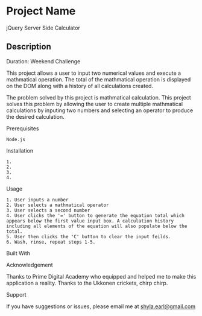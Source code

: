 # Project Name

jQuery Server Side Calculator

## Description

Duration: Weekend Challenge

This project allows a user to input two numerical values and execute a mathmatical operation. The total of the mathmatical operation is displayed on the DOM along with a history of all calculations created. 

The problem solved by this project is mathmatical calculation. This project solves this problem by allowing the user to create multiple mathmatical calculations by inputing two numbers and selecting an operator to produce the desired calculation.

Prerequisites

    Node.js

Installation

    1.
    2.
    3.
    4.

Usage

    1. User inputs a number
    2. User selects a mathmatical operator
    3. User selects a second number
    4. User clicks the '=' button to generate the equation total which appears below the first value input box. A calculation history including all elements of the equation will also populate below the total. 
    5. User then clicks the 'C' button to clear the input feilds.
    6. Wash, rinse, repeat steps 1-5.

Built With

Acknowledgement

Thanks to Prime Digital Academy who equipped and helped me to make this application a reality. Thanks to the Ukkonen crickets, chirp chirp. 

Support

If you have suggestions or issues, please email me at shyla.earl@gmail.com

